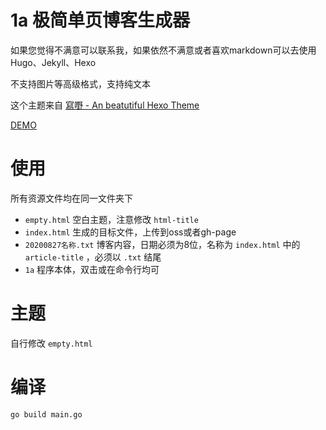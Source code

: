 # 1a 极简单页博客生成器

如果您觉得不满意可以联系我，如果依然不满意或者喜欢markdown可以去使用Hugo、Jekyll、Hexo

不支持图片等高级格式，支持纯文本

这个主题来自 [寫嘢 - An beatutiful Hexo Theme](https://github.com/eatradish/Seje)

[DEMO](http://cccc.press)

# 使用

所有资源文件均在同一文件夹下

- `empty.html` 空白主题，注意修改 `html-title`
- `index.html` 生成的目标文件，上传到oss或者gh-page
- `20200827名称.txt` 博客内容，日期必须为8位，名称为 `index.html` 中的 `article-title` ，必须以 `.txt` 结尾
- `1a` 程序本体，双击或在命令行均可

# 主题

自行修改 `empty.html`

# 编译

```
go build main.go
```

